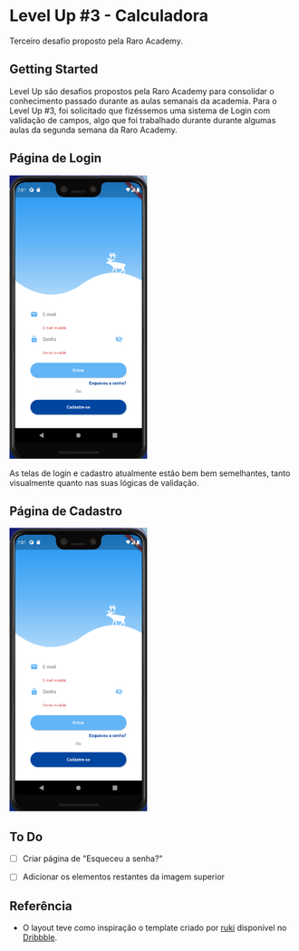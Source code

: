 # Level Up #3 - Calculadora

Terceiro desafio proposto pela Raro Academy.

## Getting Started

Level Up são desafios propostos pela Raro Academy para consolidar o conhecimento passado durante as aulas semanais da academia. Para o Level Up #3, foi solicitado que fizéssemos uma sistema de Login com validação de campos, algo que foi trabalhado durante durante algumas aulas da segunda semana da Raro Academy.

## Página de Login
<img src="./assets/img/login.png" height="500" />

As telas de login e cadastro atualmente estão bem bem semelhantes, tanto visualmente quanto nas suas lógicas de validação.

## Página de Cadastro
<img src="./assets/img/login.png" height="500" />

## To Do
- [ ] Criar página de "Esqueceu a senha?"
- [ ] Adicionar os elementos restantes da imagem superior



## Referência

- O layout teve como inspiração o template criado por [ruki](https://dribbble.com/weizhi) disponível no [Dribbble](https://dribbble.com/shots/2695917-Weather-Login-App/attachments/2695917-Weather-Login-App?mode=media).
